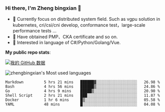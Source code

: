 ### Hi there, I'm Zheng bingxian  👋

* 📖  Currently focus on distributed system field. Such as vgpu solution in kubernetes, cri/csi/cni develop, conformance test，large-scale performance tests ...
* 🌱  Have obtained PMP、CKA certificate and so on.
* 👯  Interested in language of C#/Python/Golang/Vue.

**My public repo stats**:

[![我的 GitHub 数据](https://github-readme-stats.vercel.app/api?username=zhengbingxian&theme=merko)]()

![zhengbingxian's Most used languages](https://github-readme-stats.vercel.app/api/top-langs/?username=zhengbingxian&layout=compact&hide_border=true&langs_count=10)

<!--START_SECTION:waka-->

```text
Markdown         5 hrs 21 mins   ██████▓░░░░░░░░░░░░░░░░░░   26.98 %
Bash             4 hrs 56 mins   ██████▒░░░░░░░░░░░░░░░░░░   24.86 %
Go               4 hrs 9 mins    █████▒░░░░░░░░░░░░░░░░░░░   20.90 %
Shell Script     2 hrs 21 mins   ███░░░░░░░░░░░░░░░░░░░░░░   11.87 %
Docker           1 hr 6 mins     █▒░░░░░░░░░░░░░░░░░░░░░░░   05.58 %
YAML             48 mins         █░░░░░░░░░░░░░░░░░░░░░░░░   04.08 %
```

<!--END_SECTION:waka-->

